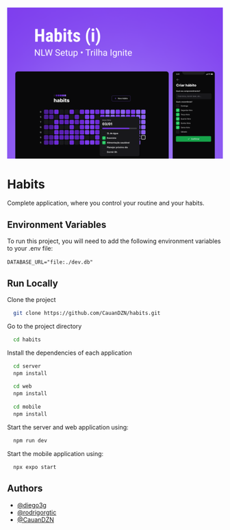 
![Logo](.github/Cover.png)


# Habits

Complete application, where you control your routine and your habits.


## Environment Variables

To run this project, you will need to add the following environment variables to your .env file:

`DATABASE_URL="file:./dev.db"`
## Run Locally

Clone the project

```bash
  git clone https://github.com/CauanDZN/habits.git
```

Go to the project directory

```bash
  cd habits
```

Install the dependencies of each application

```bash
  cd server
  npm install
```

```bash
  cd web
  npm install
```

```bash
  cd mobile
  npm install
```

Start the server and web application using:

```bash
  npm run dev
```

Start the mobile application using:

```bash
  npx expo start
```


## Authors

- [@diego3g](https://github.com/diego3g)
- [@rodrigorgtic](https://github.com/rodrigorgtic)
- [@CauanDZN](https://www.github.com/CauanDZN)
